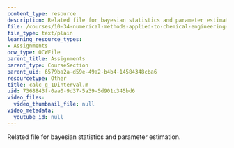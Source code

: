 ```yaml
---
content_type: resource
description: Related file for bayesian statistics and parameter estimation.
file: /courses/10-34-numerical-methods-applied-to-chemical-engineering-fall-2005/7368843f0aa09d375a395d901c345bd6_calc_g_1Dinterval.m
file_type: text/plain
learning_resource_types:
- Assignments
ocw_type: OCWFile
parent_title: Assignments
parent_type: CourseSection
parent_uid: 6579ba2a-d59e-49a2-b4b4-14584348cba6
resourcetype: Other
title: calc_g_1Dinterval.m
uid: 7368843f-0aa0-9d37-5a39-5d901c345bd6
video_files:
  video_thumbnail_file: null
video_metadata:
  youtube_id: null
---
```

Related file for bayesian statistics and parameter estimation.

